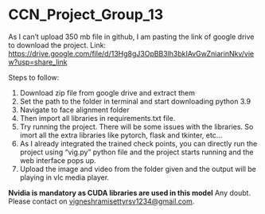 # CCN_Project_Group_13
As I can’t upload 350 mb file in github, I am pasting the link of google drive to download the project.
Link: https://drive.google.com/file/d/13Hg8gJ3OpBB3lh3bkIAvGwZniarinNkv/view?usp=share_link


Steps to follow:
1.	Download zip file from google drive and extract them
2.	Set the path to the folder in terminal and start downloading python 3.9
3.	Navigate to face alignment folder
4.	Then import all libraries in requirements.txt file.
5.	Try running the project. There will be some issues with the libraries. So imort all the extra libraries like pytorch, flask and tkinter, etc…
6.	As I already integrated the trained check points, you can directly run the project using “vig.py” python file and the project starts running and the web interface pops up.
7.	Upload the image and video from the folder given and the output will be playing in vlc media player.

****Nvidia is mandatory as CUDA libraries are used in this model****
Any doubt. Please contact on vigneshramisettyrsv1234@gmail.com. 
